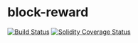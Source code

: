 # block-reward

[![Build Status][travis-image]][travis-url]
[![Solidity Coverage Status][coveralls-image]][coveralls-url]

[travis-image]: https://travis-ci.org/parity-contracts/block-reward.svg?branch=master
[travis-url]: https://travis-ci.org/parity-contracts/block-reward
[coveralls-image]: https://coveralls.io/repos/github/parity-contracts/block-reward/badge.svg?branch=master
[coveralls-url]: https://coveralls.io/github/parity-contracts/block-reward?branch=master
